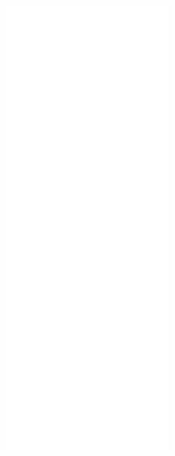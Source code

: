 <!--
- 👋 Hi, I’m `@chandanv89`
- 👀 I’m an application developer and mostly build stuffs using Java and Angular.
- 🌱 I’m currently learning React Native and Flutter.
- 📫 To know more, visit [my website](https://chandanv.me) ;)
-->

![Metrics](/github-metrics.svg)

<!---
chandanv89/chandanv89 is a ✨ special ✨ repository because its `README.md` (this file) appears on your GitHub profile.
You can click the Preview link to take a look at your changes.
--->

